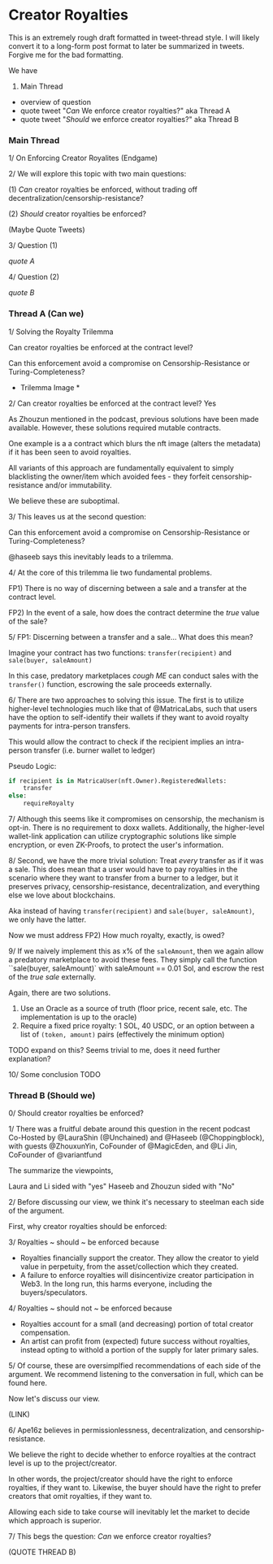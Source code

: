 # Creator Royalties

This is an extremely rough draft formatted in tweet-thread style. I will likely convert it to a long-form post format to later be summarized in tweets. Forgive me for the bad formatting.


We have 

1. Main Thread 
 - overview of question
 - quote tweet "*Can* We enforce creator royalties?"   aka Thread A
 - quote tweet "*Should* we enforce creator royalties?"   aka Thread B

### Main Thread

1/ On Enforcing Creator Royalites  (Endgame)

2/ We will explore this topic with two main questions:

(1) *Can* creator royalties be enforced, without trading off decentralization/censorship-resistance? 

(2) *Should* creator royalties be enforced?

 
(Maybe Quote Tweets)

3/ Question (1)

*quote A*

4/ Question (2)

*quote B*

### Thread A (Can we)

1/ Solving the Royalty Trilemma

Can creator royalties be enforced at the contract level?  

Can this enforcement avoid a compromise on Censorship-Resistance or Turing-Completeness?

* Trilemma Image *



2/ Can creator royalties be enforced at the contract level? Yes

As Zhouzun mentioned in the podcast, previous solutions have been made available. However, these solutions required mutable contracts.

One example is a a contract which blurs the nft image (alters the metadata) if it has been seen to avoid royalties. 

All variants of this approach are fundamentally equivalent to simply blacklisting the owner/item which avoided fees - they forfeit censorship-resistance and/or immutability.

We believe these are suboptimal. 



3/ This leaves us at the second question:

Can this enforcement avoid a compromise on Censorship-Resistance or Turing-Completeness?

@haseeb says this inevitably leads to a trilemma. 



4/ At the core of this trilemma lie two fundamental problems.

FP1) There is no way of discerning between a sale and a transfer at the contract level.

FP2) In the event of a sale, how does the contract determine the *true* value of the sale?



5/ FP1: Discerning between a transfer and a sale... What does this mean?

Imagine your contract has two functions: `transfer(recipient)` and `sale(buyer, saleAmount)`

In this case, predatory marketplaces *cough ME* can conduct sales with the `transfer()` function, escrowing the sale proceeds externally.



6/ There are two approaches to solving this issue. The first is to utilize higher-level technologies much like that of @MatricaLabs, such that users have the option to self-identify their wallets if they want to avoid royalty payments for intra-person transfers.

This would allow the contract to check if the recipient implies an intra-person transfer (i.e. burner wallet to ledger)

Pseudo Logic:

```python
if recipient is in MatricaUser(nft.Owner).RegisteredWallets:
    transfer
else:
    requireRoyalty
```

7/ Although this seems like it compromises on censorship, the mechanism is opt-in. There is no requirement to doxx wallets. Additionally, the higher-level wallet-link application can utilize cryptographic solutions like simple encryption, or even ZK-Proofs, to protect the user's information.



8/ Second, we have the more trivial solution: Treat *every* transfer as if it was a sale. This does mean that a user would have to pay royalties in the scenario where they want to transfer from a burner to a ledger, but it preserves privacy, censorship-resistance, decentralization, and everything else we love about blockchains.

Aka instead of having `transfer(recipient)` and `sale(buyer, saleAmount)`, we only have the latter.

Now we must address FP2) How much royalty, exactly, is owed?



9/ If we naively implement this as x% of the `saleAmount`, then we again allow a predatory marketplace to avoid these fees. They simply call the function ``sale(buyer, saleAmount)` with saleAmount == 0.01 Sol, and escrow the rest of the *true sale* externally.

Again, there are two solutions.

1) Use an Oracle as a source of truth (floor price, recent sale, etc. The implementation is up to the oracle)
2) Require a fixed price royalty: 1 SOL, 40 USDC, or an option between a list of `(token, amount)` pairs (effectively the minimum option)

TODO expand on this? Seems trivial to me, does it need further explanation?



10/ Some conclusion TODO




### Thread B (Should we)

0/ Should creator royalties be enforced?


1/ There was a fruitful debate around this question in the recent podcast Co-Hosted by @LauraShin (@Unchained) and @Haseeb (@Choppingblock), with guests @ZhouxunYin, CoFounder of @MagicEden, and @Li Jin, CoFounder of @variantfund

The summarize the viewpoints, 

Laura and Li sided with "yes" 
Haseeb and Zhouzun sided with "No"



2/ Before discussing our view, we think it's necessary to steelman each side of the argument.

First, why creator royalties should be enforced:



3/ Royalties ~ should ~ be enforced because 

 - Royalties financially support the creator. They allow the creator to yield value in perpetuity, from the asset/collection which they created.
 - A failure to enforce royalties will disincentivize creator participation in Web3. In the long run, this harms everyone, including the buyers/speculators.



4/ Royalties ~ should not ~ be enforced because

 - Royalties account for a small (and decreasing) portion of total creator compensation.
 - An artist can profit from (expected) future success without royalties, instead opting to withold a portion of the supply for later primary sales.



5/ Of course, these are oversimplfied recommendations of each side of the argument. We recommend listening to the conversation in full, which can be found here.

Now let's discuss our view.

(LINK)



6/ Ape16z believes in permissionlessness, decentralization, and censorship-resistance.

We believe the right to decide whether to enforce royalties at the contract level is up to the project/creator.

In other words, the project/creator should have the right to enforce royalties, if they want to.
Likewise, the buyer should have the right to prefer creators that omit royalties, if they want to.

Allowing each side to take course will inevitably let the market to decide which approach is superior.



7/ This begs the question: *Can* we enforce creator royalties?

(QUOTE THREAD B)

